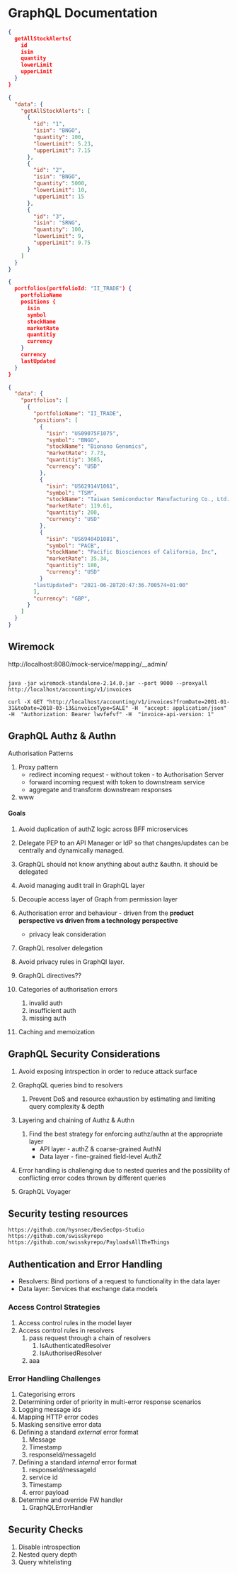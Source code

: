 # GraphQL Documentation

```json
{
  getAllStockAlerts{
    id
    isin
    quantity
    lowerLimit
    upperLimit
  }
}
```

```json 
{
  "data": {
    "getAllStockAlerts": [
      {
        "id": "1",
        "isin": "BNGO",
        "quantity": 100,
        "lowerLimit": 5.23,
        "upperLimit": 7.15
      },
      {
        "id": "2",
        "isin": "BNGO",
        "quantity": 5000,
        "lowerLimit": 10,
        "upperLimit": 15
      },
      {
        "id": "3",
        "isin": "SRNG",
        "quantity": 100,
        "lowerLimit": 9,
        "upperLimit": 9.75
      }
    ]
  }
}
```






```json
{
  portfolios(portfolioId: "II_TRADE") {
    portfolioName
    positions {
      isin
      symbol
      stockName
      marketRate
      quantitiy
      currency
    }
    currency
    lastUpdated
  }
}
```


```json
{
  "data": {
    "portfolios": [
      {
        "portfolioName": "II_TRADE",
        "positions": [
          {
            "isin": "US09075F1075",
            "symbol": "BNGO",
            "stockName": "Bionano Genomics",
            "marketRate": 7.73,
            "quantitiy": 3685,
            "currency": "USD"
          },
          {
            "isin": "US62914V1061",
            "symbol": "TSM",
            "stockName": "Taiwan Semiconductor Manufacturing Co., Ltd. ",
            "marketRate": 119.61,
            "quantitiy": 200,
            "currency": "USD"
          },
          {
            "isin": "US69404D1081",
            "symbol": "PACB",
            "stockName": "Pacific Biosciences of California, Inc",
            "marketRate": 35.34,
            "quantitiy": 180,
            "currency": "USD"
          }
        "lastUpdated": "2021-06-28T20:47:36.700574+01:00"
        ],
        "currency": "GBP",
      }
    ]
  }
}

```








## Wiremock

http://localhost:8080/mock-service/mapping/__admin/

```

java -jar wiremock-standalone-2.14.0.jar --port 9000 --proxyall http://localhost/accounting/v1/invoices

```

```
curl -X GET "http://localhost/accounting/v1/invoices?fromDate=2001-01-31&toDate=2018-03-13&invoiceType=SALE" -H  "accept: application/json" -H  "Authorization: Bearer lwvfefvf" -H  "invoice-api-version: 1"
```
## GraphQL Authz & Authn

Authorisation Patterns

1. Proxy pattern
   - redirect incoming request - without token - to Authorisation Server
   - forward incoming request with token to downstream service
   - aggregate and transform downstream responses
2. www

#### Goals

1. Avoid duplication of authZ logic across BFF microservices
2. Delegate PEP to an API Manager or IdP so that changes/updates can be centrally and dynamically managed.
3. GraphQL should not know anything about authz &authn. it should be delegated
4. Avoid managing audit trail in GraphQL layer
5. Decouple access layer of Graph from permission layer
6. Authorisation error and behaviour - driven from the __product perspective vs driven from a technology perspective__
   - privacy leak consideration

7. GraphQL resolver delegation
8. Avoid privacy rules in GraphQl layer.
9. GraphQL directives??
10. Categories of authorisation errors
    1. invalid auth
    2. insufficient auth
    3. missing auth
11. Caching and memoization

## GraphQL Security Considerations

1. Avoid exposing intrspection in order to reduce attack surface
2. GraphqQL queries bind to resolvers
   1. Prevent DoS and resource exhaustion by estimating and limiting query complexity & depth

3. Layering and chaining of Authz & Authn 
   1. Find the best strategy for enforcing authz/authn at the appropriate layer
      - API layer - authZ & coarse-grained AuthN 
      - Data layer - fine-grained field-level AuthZ 
4. Error handling is challenging due to nested queries and the possibility of conflicting error codes thrown by different queries 
5. GraphQL  Voyager



## Security testing resources

```
https://github.com/hysnsec/DevSecOps-Studio
https://github.com/swisskyrepo
https://github.com/swisskyrepo/PayloadsAllTheThings
```


## Authentication and Error Handling

- Resolvers: Bind portions of a request to functionality in the data layer
- Data layer: Services that exchange data models

### Access Control Strategies

1. Access control rules in the model layer
2. Access control rules in resolvers
   1. pass request through a chain of resolvers
      1. IsAuthenticatedResolver
      2. IsAuthorisedResolver
   2. aaa

### Error Handling Challenges

1. Categorising errors
2. Determining order of priority in multi-error response scenarios
3. Logging message ids
4. Mapping HTTP error codes
5. Masking sensitive error data
6. Defining a standard _external_ error format
   1. Message
   2. Timestamp
   3. responseId/messageId
7. Defining a standard _internal_ error format
   1. responseId/messageId
   2. service id
   3. Timestamp
   4. error payload
8. Determine and override FW handler
   1. GraphQLErrorHandler


## Security Checks

1. Disable introspection
2. Nested query depth
3. Query whitelisting